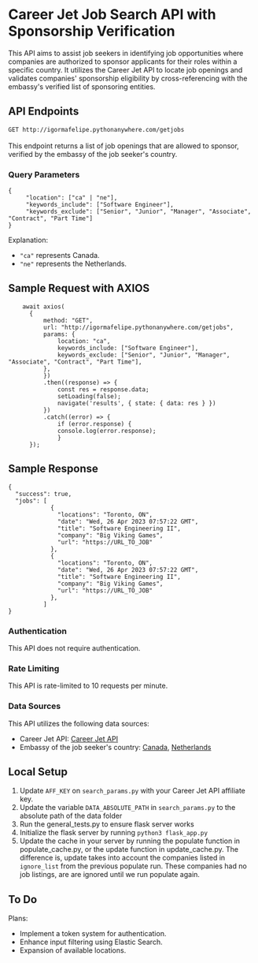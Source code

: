 # Career Jet Job Search API with Sponsorship Verification

This API aims to assist job seekers in identifying job opportunities where companies are authorized to sponsor applicants for their roles within a specific country. It utilizes the Career Jet API to locate job openings and validates companies' sponsorship eligibility by cross-referencing with the embassy's verified list of sponsoring entities.

## API Endpoints

```GET http://igormafelipe.pythonanywhere.com/getjobs```<br/><br/>
This endpoint returns a list of job openings that are allowed to sponsor, verified by the embassy of the job seeker's country.

### Query Parameters

```
{
     "location": ["ca" | "ne"],
     "keywords_include": ["Software Engineer"],
     "keywords_exclude": ["Senior", "Junior", "Manager", "Associate", "Contract", "Part Time"]
}
```

Explanation:
- `"ca"` represents Canada.
- `"ne"` represents the Netherlands.

## Sample Request with AXIOS
```
    await axios(
      {
          method: "GET",
          url: "http://igormafelipe.pythonanywhere.com/getjobs",
          params: {
              location: "ca",
              keywords_include: ["Software Engineer"],
              keywords_exclude: ["Senior", "Junior", "Manager", "Associate", "Contract", "Part Time"],
          },
          })
          .then((response) => {
              const res = response.data;
              setLoading(false);
              navigate('results', { state: { data: res } })
          })
          .catch((error) => {
              if (error.response) {
              console.log(error.response);
              }
      });
```

## Sample Response
    { 
      "success": true, 
      "jobs": [
                { 
                  "locations": "Toronto, ON", 
                  "date": "Wed, 26 Apr 2023 07:57:22 GMT", 
                  "title": "Software Engineering II", 
                  "company": "Big Viking Games", 
                  "url": "https://URL_TO_JOB"
                },
                { 
                  "locations": "Toronto, ON", 
                  "date": "Wed, 26 Apr 2023 07:57:22 GMT", 
                  "title": "Software Engineering II", 
                  "company": "Big Viking Games", 
                  "url": "https://URL_TO_JOB"
                },
              ]
    }
    
### Authentication
This API does not require authentication.

### Rate Limiting
This API is rate-limited to 10 requests per minute.

### Data Sources
This API utilizes the following data sources:

- Career Jet API: [Career Jet API](https://www.careerjet.com/partners/api/)
- Embassy of the job seeker's country: [Canada](https://www.canada.ca/en.html), [Netherlands](https://www.netherlandsworldwide.nl)

## Local Setup
1. Update `AFF_KEY` on `search_params.py` with your Career Jet API affiliate key.
2. Update the variable `DATA_ABSOLUTE_PATH` in `search_params.py` to the absolute path of the data folder
3. Run the general_tests.py to ensure flask server works
4. Initialize the flask server by running `python3 flask_app.py`
5. Update the cache in your server by running the populate function in populate_cache.py, or the update function in update_cache.py. The difference is, update takes into account the companies listed in `ignore_list` from the previous populate run. These companies had no job listings, are are ignored until we run populate again.   

## To Do
Plans:
- Implement a token system for authentication.
- Enhance input filtering using Elastic Search.
- Expansion of available locations.

